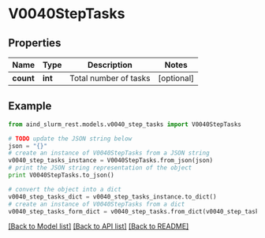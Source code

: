 # V0040StepTasks


## Properties

Name | Type | Description | Notes
------------ | ------------- | ------------- | -------------
**count** | **int** | Total number of tasks | [optional] 

## Example

```python
from aind_slurm_rest.models.v0040_step_tasks import V0040StepTasks

# TODO update the JSON string below
json = "{}"
# create an instance of V0040StepTasks from a JSON string
v0040_step_tasks_instance = V0040StepTasks.from_json(json)
# print the JSON string representation of the object
print V0040StepTasks.to_json()

# convert the object into a dict
v0040_step_tasks_dict = v0040_step_tasks_instance.to_dict()
# create an instance of V0040StepTasks from a dict
v0040_step_tasks_form_dict = v0040_step_tasks.from_dict(v0040_step_tasks_dict)
```
[[Back to Model list]](../README.md#documentation-for-models) [[Back to API list]](../README.md#documentation-for-api-endpoints) [[Back to README]](../README.md)


